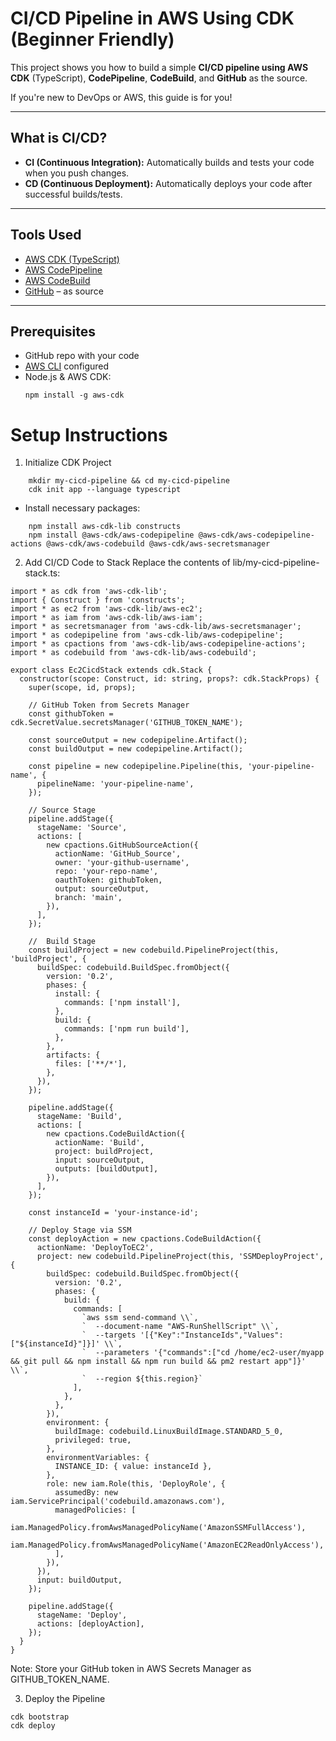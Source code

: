 <!-- This is a [Next.js](https://nextjs.org) project bootstrapped with [`create-next-app`](https://nextjs.org/docs/app/api-reference/cli/create-next-app).

## Getting Started

 
```bash
npm run dev
# or
yarn dev
# or
pnpm dev
# or
bun dev
```

Open [http://localhost:3000](http://localhost:3000) with your browser to see the result.

You can start editing the page by modifying `app/page.tsx`. The page auto-updates as you edit the file.

This project uses [`next/font`](https://nextjs.org/docs/app/building-your-application/optimizing/fonts) to automatically optimize and load [Geist](https://vercel.com/font), a new font family for Vercel.

 
To learn more about Next.js, take a look at the following resources:

- [Next.js Documentation](https://nextjs.org/docs) - learn about Next.js features and API.
- [Learn Next.js](https://nextjs.org/learn) - an interactive Next.js tutorial.

You can check out [the Next.js GitHub repository](https://github.com/vercel/next.js) - your feedback and contributions are welcome!

## Deploy on Vercel

The easiest way to deploy your Next.js app is to use the [Vercel Platform](https://vercel.com/new?utm_medium=default-template&filter=next.js&utm_source=create-next-app&utm_campaign=create-next-app-readme) from the creators of Next.js.

Check out our [Next.js deployment documentation](https://nextjs.org/docs/app/building-your-application/deploying) for more details. -->


# CI/CD Pipeline in AWS Using CDK (Beginner Friendly)

This project shows you how to build a simple **CI/CD pipeline using AWS CDK** (TypeScript), **CodePipeline**, **CodeBuild**, and **GitHub** as the source.

If you're new to DevOps or AWS, this guide is for you!

---

## What is CI/CD?

- **CI (Continuous Integration):** Automatically builds and tests your code when you push changes.
- **CD (Continuous Deployment):** Automatically deploys your code after successful builds/tests.

---

## Tools Used

- [AWS CDK (TypeScript)](https://docs.aws.amazon.com/cdk/latest/guide/home.html)
- [AWS CodePipeline](https://aws.amazon.com/codepipeline/)
- [AWS CodeBuild](https://aws.amazon.com/codebuild/)
- [GitHub](https://github.com) – as source

---

## Prerequisites

- GitHub repo with your code
- [AWS CLI](https://docs.aws.amazon.com/cli/latest/userguide/install-cliv2.html) configured
- Node.js & AWS CDK:
  ``` 
  npm install -g aws-cdk
# Setup Instructions
1. Initialize CDK Project
```
    mkdir my-cicd-pipeline && cd my-cicd-pipeline
    cdk init app --language typescript
```
- Install necessary packages:
```
    npm install aws-cdk-lib constructs
    npm install @aws-cdk/aws-codepipeline @aws-cdk/aws-codepipeline-actions @aws-cdk/aws-codebuild @aws-cdk/aws-secretsmanager
```

2. Add CI/CD Code to Stack
Replace the contents of lib/my-cicd-pipeline-stack.ts:

``` 
import * as cdk from 'aws-cdk-lib';
import { Construct } from 'constructs';
import * as ec2 from 'aws-cdk-lib/aws-ec2';
import * as iam from 'aws-cdk-lib/aws-iam';
import * as secretsmanager from 'aws-cdk-lib/aws-secretsmanager';
import * as codepipeline from 'aws-cdk-lib/aws-codepipeline';
import * as cpactions from 'aws-cdk-lib/aws-codepipeline-actions';
import * as codebuild from 'aws-cdk-lib/aws-codebuild';

export class Ec2CicdStack extends cdk.Stack {
  constructor(scope: Construct, id: string, props?: cdk.StackProps) {
    super(scope, id, props);

    // GitHub Token from Secrets Manager
    const githubToken = cdk.SecretValue.secretsManager('GITHUB_TOKEN_NAME');

    const sourceOutput = new codepipeline.Artifact();
    const buildOutput = new codepipeline.Artifact();

    const pipeline = new codepipeline.Pipeline(this, 'your-pipeline-name', {
      pipelineName: 'your-pipeline-name',
    });

    // Source Stage
    pipeline.addStage({
      stageName: 'Source',
      actions: [
        new cpactions.GitHubSourceAction({
          actionName: 'GitHub_Source',
          owner: 'your-github-username',
          repo: 'your-repo-name',
          oauthToken: githubToken,
          output: sourceOutput,
          branch: 'main',
        }),
      ],
    });

    //  Build Stage
    const buildProject = new codebuild.PipelineProject(this, 'buildProject', {
      buildSpec: codebuild.BuildSpec.fromObject({
        version: '0.2',
        phases: {
          install: {
            commands: ['npm install'],
          },
          build: {
            commands: ['npm run build'],
          },
        },
        artifacts: {
          files: ['**/*'],
        },
      }),
    });

    pipeline.addStage({
      stageName: 'Build',
      actions: [
        new cpactions.CodeBuildAction({
          actionName: 'Build',
          project: buildProject,
          input: sourceOutput,
          outputs: [buildOutput],
        }),
      ],
    });

    const instanceId = 'your-instance-id';

    // Deploy Stage via SSM
    const deployAction = new cpactions.CodeBuildAction({
      actionName: 'DeployToEC2',
      project: new codebuild.PipelineProject(this, 'SSMDeployProject', {
        buildSpec: codebuild.BuildSpec.fromObject({
          version: '0.2',
          phases: {
            build: {
              commands: [
                `aws ssm send-command \\`,
                `  --document-name "AWS-RunShellScript" \\`,
                `  --targets '[{"Key":"InstanceIds","Values":["${instanceId}"]}]' \\`,
                `  --parameters '{"commands":["cd /home/ec2-user/myapp && git pull && npm install && npm run build && pm2 restart app"]}' \\`,
                `  --region ${this.region}`
              ],
            },
          },
        }),
        environment: {
          buildImage: codebuild.LinuxBuildImage.STANDARD_5_0,
          privileged: true,
        },
        environmentVariables: {
          INSTANCE_ID: { value: instanceId },
        },
        role: new iam.Role(this, 'DeployRole', {
          assumedBy: new iam.ServicePrincipal('codebuild.amazonaws.com'),
          managedPolicies: [
            iam.ManagedPolicy.fromAwsManagedPolicyName('AmazonSSMFullAccess'),
            iam.ManagedPolicy.fromAwsManagedPolicyName('AmazonEC2ReadOnlyAccess'),
          ],
        }),
      }),
      input: buildOutput,
    });

    pipeline.addStage({
      stageName: 'Deploy',
      actions: [deployAction],
    });
  }
}

```
Note: Store your GitHub token in AWS Secrets Manager as GITHUB_TOKEN_NAME.

3. Deploy the Pipeline
``` 
cdk bootstrap
cdk deploy
```
 
